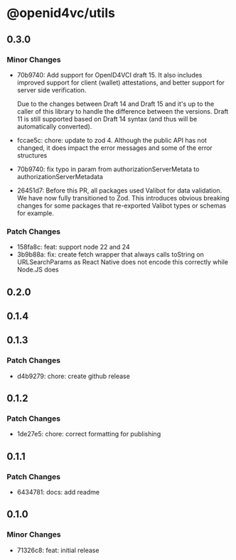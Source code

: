 # @openid4vc/utils

## 0.3.0

### Minor Changes

- 70b9740: Add support for OpenID4VCI draft 15. It also includes improved support for client (wallet) attestations, and better support for server side verification.

  Due to the changes between Draft 14 and Draft 15 and it's up to the caller of this library to handle the difference between the versions. Draft 11 is still supported based on Draft 14 syntax (and thus will be automatically converted).

- fccae5c: chore: update to zod 4. Although the public API has not changed, it does impact the error messages and some of the error structures
- 70b9740: fix typo in param from authorizationServerMetata to authorizationServerMetadata
- 26451d7: Before this PR, all packages used Valibot for data validation.
  We have now fully transitioned to Zod. This introduces obvious breaking changes for some packages that re-exported Valibot types or schemas for example.

### Patch Changes

- 158fa8c: feat: support node 22 and 24
- 3b9b88a: fix: create fetch wrapper that always calls toString on URLSearchParams as React Native does not encode this correctly while Node.JS does

## 0.2.0

## 0.1.4

## 0.1.3

### Patch Changes

- d4b9279: chore: create github release

## 0.1.2

### Patch Changes

- 1de27e5: chore: correct formatting for publishing

## 0.1.1

### Patch Changes

- 6434781: docs: add readme

## 0.1.0

### Minor Changes

- 71326c8: feat: initial release
